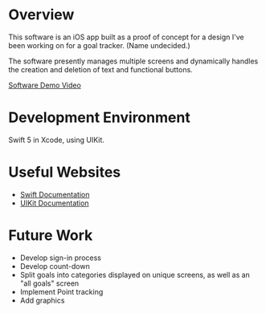 # Overview

This software is an iOS app built as a proof of concept for a design I've been working on for a goal tracker. (Name undecided.)

The software presently manages multiple screens and dynamically handles the creation and deletion of text and functional buttons.

[Software Demo Video](https://youtu.be/yKEvA5yBHrQ)

# Development Environment

Swift 5 in Xcode, using UIKit.

# Useful Websites

* [Swift Documentation](https://developer.apple.com/documentation/swift/)
* [UIKit Documentation](https://developer.apple.com/documentation/uikit/)

# Future Work

* Develop sign-in process
* Develop count-down
* Split goals into categories displayed on unique screens, as well as an "all goals" screen
* Implement Point tracking
* Add graphics
